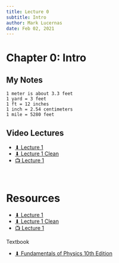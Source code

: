 ```yaml
---
title: Lecture 0
subtitle: Intro
author: Mark Lucernas
date: Feb 02, 2021
---
```



# Chapter 0: Intro

## My Notes

```
1 meter is about 3.3 feet
1 yard = 3 feet
1 ft = 12 inches
1 inch = 2.54 centimeters
1 mile = 5280 feet
```

## Video Lectures

- [⬇ Lecture 1](file:../../../../files/winter-2021/PHYS-195/lectures/ch-0/lecture1.pdf)
- [⬇ Lecture 1 Clean](file:../../../../files/winter-2021/PHYS-195/lectures/ch-0/lecture1_clean.pdf)
- [📺 Lecture 1](https://drive.google.com/file/d/1YuA0hTCMVh2kOZDUPQHTSXMNELb-Qgo8/view?usp=sharing)

<br>

# Resources

- [⬇ Lecture 1](file:../../../../files/winter-2021/PHYS-195/lectures/ch-0/lecture1.pdf)
- [⬇ Lecture 1 Clean](file:../../../../files/winter-2021/PHYS-195/lectures/ch-0/lecture1_clean.pdf)
- [📺 Lecture 1](https://drive.google.com/file/d/1YuA0hTCMVh2kOZDUPQHTSXMNELb-Qgo8/view?usp=sharing)

Textbook

+ [⬇ Fundamentals of Physics 10th Edition](file:../../../../files/winter-2021/PHYS-195/FundamentalsOfPhysics_10thEdition.pdf)
